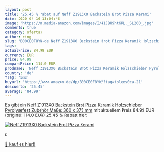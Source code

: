 ```yaml
---
layout: post
title: '25.45 % rabat auf Neff Z1913X0 Backstein Brot Pizza Kerami'
date: 2020-04-16 13:04:46
image: 'https://m.media-amazon.com/images/I/41JBU9htKRL._SL200_.jpg'
comments: true
category: ofertas
author: ring
slug: 'B00CE0F8YW-de Neff Z1913X0 Backstein Brot Pizza Keramik Holzschieber...'
tags: 
actualPrice: 84.99 EUR
currency: EUR
price: 84.99
comparePrice: 114.0 EUR
prodname: 'Neff Z1913X0 Backstein Brot Pizza Keramik Holzschieber Pyrolysefest Zubehör Maße: 360 x 375 mm'
country: 'de'
flag: '🇩🇪'
buyurl: 'https://www.amazon.de/dp/B00CE0F8YW/?tag=tolees0ca-21'
descuento: '25.45'
average: '84.99'
---
```


Es gibt ein [Neff Z1913X0 Backstein Brot Pizza Keramik Holzschieber Pyrolysefest Zubehör Maße: 360 x 375 mm](https://www.amazon.de/dp/B00CE0F8YW/?tag=tolees0ca-21) mit aktuellem Preis 84.99 EUR (original: 114.0 EUR) 25.45 % Rabatt hier:

[![Neff Z1913X0 Backstein Brot Pizza Kerami](https://m.media-amazon.com/images/I/41JBU9htKRL._SL200_.jpg)](https://www.amazon.de/dp/B00CE0F8YW/?tag=tolees0ca-21)

ℹ️:


[🛒 kauf es hier!!](https://www.amazon.de/dp/B00CE0F8YW/?tag=tolees0ca-21)
